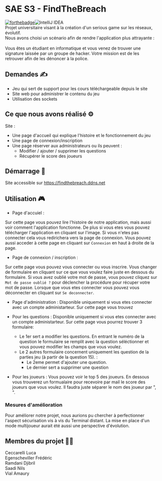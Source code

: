 # SAE S3 - FindTheBreach
[![forthebadge](https://forthebadge.com/images/badges/made-with-java.svg)](https://forthebadge.com)![IntelliJ IDEA](https://img.shields.io/badge/IntelliJIDEA-000000.svg?style=for-the-badge&logo=intellij-idea&logoColor=white)</br>
Projet universitaire visant à la création d'un serious game sur les réseaux, évolutif.</br>
Nous avons choisi un scénario afin de rendre l'application plus attrayante :</br></br>
Vous êtes un étudiant en informatique et vous venez de trouver une signature laissée par un groupe de hacker.
Votre mission est de les retrouver afin de les dénoncer à la police.

## Demandes ✍️

- Jeu qui sert de support pour les cours téléchargeable depuis le site
- Site web pour administrer le contenu du jeu
- Utilisation des sockets

## Ce que nous avons réalisé ⚙️

Site :
- Une page d'accueil qui explique l'histoire et le fonctionnement du jeu
- Une page de connexion/inscription
- Une page réserver aux administrateurs ou ils peuvent :
    - Modifier / ajouter / supprimer les questions
    - Récupérer le score des joueurs

## Démarrage 🚀

Site accessible sur https://findthebreach.ddns.net

## Utilisation 🎮

- Page d'accuiel :

Sur cette page vous pouvez lire l'histoire de notre application, mais aussi voir comment l'application fonctionne. De plus si vous etes  vous pouvez télécharger l'application en cliquant sur l'image. Si vous n'etes pas connecter cela vous redirichera vers la page de connexion. Vous pouvez aussi acceder à cette page en cliquant sur ``Connexion`` en haut à droite de la page.

- Page de connexion / inscription :

Sur cette page vous pouvez vous connecter ou vous inscrire. Vous changer de formulaire en cliquant sur ce que vous voulez faire juste en dessous du formulaire. Si vous avez oublié votre mot de passe, vous pouvez cliquez sur ``Mot de passe oublié ?`` pour déclencher la procédure pour récuper votre mot de passe.
Lorsque que vous etes connecter vous pouvez vous déconnecter en cliquant sur ``Se deconnecter``.

- Page d'administration :
Disponible uniquement si vous etes connecter avec un compte administarteur.
Sur cette page vous trouvez 

- Pour les questions :
Disponible uniquement si vous etes connecter avec un compte administarteur.
Sur cette page vous pourrez trouver 3 formulaire:
  - Le 1er sert a modifier les questions. En entrant le numéro de la question le formulaire se remplit avec la question séléctionner et vous pouvez modifier les champs que vous voulez.
   - Le 2 autres formulaire concernent uniquement les question de la parties jeu (à partir de la question 15). :
      - Le 2eme permet d'ajouter une question. 
      - Le dernier sert a supprimer une question


- Pour les joueurs :
Vous pouvez voir le top 5 des joueurs. En dessous vous trouverez un formualaire pour recevoire par mail le score des joueurs que vous voulez. Il faudra juste séparer le nom des joueur par ", ".

### Mesures d'amélioration

Pour améliorer notre projet, nous aurions pu chercher à perfectionner l'aspect sécurisation vis à vis du Terminal distant.
La mise en place d'un mode multijoueur aurait été aussi une perspective d'évolution.

## Membres du projet 🧑‍💻

Ceccarelli Luca</br>
Egenscheviller Frédéric</br>
Ramdani Djibril</br>
Saadi Nils</br>
Vial Amaury
